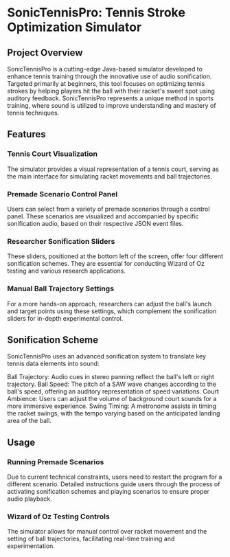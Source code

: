 # SonicTennisPro: Tennis Stroke Optimization Simulator

## Project Overview
SonicTennisPro is a cutting-edge Java-based simulator developed to enhance tennis training through the innovative use of audio sonification. Targeted primarily at beginners, this tool focuses on optimizing tennis strokes by helping players hit the ball with their racket's sweet spot using auditory feedback. SonicTennisPro represents a unique method in sports training, where sound is utilized to improve understanding and mastery of tennis techniques.

## Features

### Tennis Court Visualization
The simulator provides a visual representation of a tennis court, serving as the main interface for simulating racket movements and ball trajectories.

### Premade Scenario Control Panel
Users can select from a variety of premade scenarios through a control panel. These scenarios are visualized and accompanied by specific sonification audio, based on their respective JSON event files.

### Researcher Sonification Sliders
These sliders, positioned at the bottom left of the screen, offer four different sonification schemes. They are essential for conducting Wizard of Oz testing and various research applications.

### Manual Ball Trajectory Settings
For a more hands-on approach, researchers can adjust the ball's launch and target points using these settings, which complement the sonification sliders for in-depth experimental control.

## Sonification Scheme
SonicTennisPro uses an advanced sonification system to translate key tennis data elements into sound:

Ball Trajectory: Audio cues in stereo panning reflect the ball's left or right trajectory.
Ball Speed: The pitch of a SAW wave changes according to the ball's speed, offering an auditory representation of speed variations.
Court Ambience: Users can adjust the volume of background court sounds for a more immersive experience.
Swing Timing: A metronome assists in timing the racket swings, with the tempo varying based on the anticipated landing area of the ball.

## Usage
### Running Premade Scenarios
Due to current technical constraints, users need to restart the program for a different scenario.
Detailed instructions guide users through the process of activating sonification schemes and playing scenarios to ensure proper audio playback.

### Wizard of Oz Testing Controls
The simulator allows for manual control over racket movement and the setting of ball trajectories, facilitating real-time training and experimentation.
